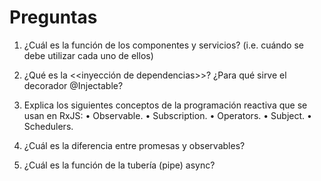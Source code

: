 # Preguntas

1. ¿Cuál es la función de los componentes y servicios? (i.e. cuándo se debe
   utilizar cada uno de ellos)


2. ¿Qué es la <<inyección de dependencias>>? ¿Para qué sirve el decorador
   @Injectable?


3. Explica los siguientes conceptos de la programación reactiva que se usan en
   RxJS:
   • Observable.
   • Subscription.
   • Operators.
   • Subject.
   • Schedulers.


4. ¿Cuál es la diferencia entre promesas y observables?


5. ¿Cuál es la función de la tubería (pipe) async?

